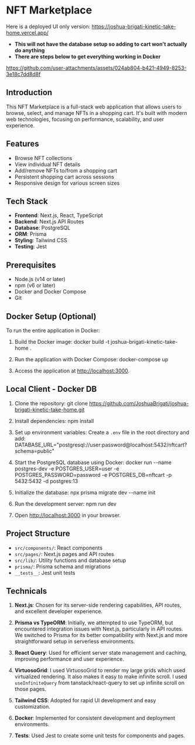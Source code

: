 # NFT Marketplace

Here is a deployed UI only version: https://joshua-brigati-kinetic-take-home.vercel.app/
- **This will not have the database setup so adding to cart won't actually do anything**
- **There are steps below to get everything working in Docker**


https://github.com/user-attachments/assets/024ab804-b421-4949-8253-3e18c7dd8d8f


## Introduction

This NFT Marketplace is a full-stack web application that allows users to browse, select, and manage NFTs in a shopping cart. It's built with modern web technologies, focusing on performance, scalability, and user experience.

## Features

- Browse NFT collections
- View individual NFT details
- Add/remove NFTs to/from a shopping cart
- Persistent shopping cart across sessions
- Responsive design for various screen sizes

## Tech Stack

- **Frontend**: Next.js, React, TypeScript
- **Backend**: Next.js API Routes
- **Database**: PostgreSQL
- **ORM**: Prisma
- **Styling**: Tailwind CSS
- **Testing**: Jest

## Prerequisites

- Node.js (v14 or later)
- npm (v6 or later)
- Docker and Docker Compose
- Git

## Docker Setup (Optional)

To run the entire application in Docker:

1. Build the Docker image:
docker build -t joshua-brigati-kinetic-take-home .

2. Run the application with Docker Compose:
docker-compose up

3. Access the application at [http://localhost:3000](http://localhost:3000).

## Local Client - Docker DB

1. Clone the repository:
git clone https://github.com/JoshuaBrigati/joshua-brigati-kinetic-take-home.git

2. Install dependencies:
npm install

3. Set up environment variables:
Create a `.env` file in the root directory and add:
DATABASE_URL="postgresql://user:password@localhost:5432/nftcart?schema=public"

4. Start the PostgreSQL database using Docker:
docker run --name postgres-dev -e POSTGRES_USER=user -e POSTGRES_PASSWORD=password -e POSTGRES_DB=nftcart -p 5432:5432 -d postgres:13

5. Initialize the database:
npx prisma migrate dev --name init

6. Run the development server:
npm run dev

7. Open [http://localhost:3000](http://localhost:3000) in your browser.

## Project Structure

- `src/components/`: React components
- `src/pages/`: Next.js pages and API routes
- `src/lib/`: Utility functions and database setup
- `prisma/`: Prisma schema and migrations
- `__tests__`: Jest unit tests

## Technicals

1. **Next.js**: Chosen for its server-side rendering capabilities, API routes, and excellent developer experience.

2. **Prisma vs TypeORM**: Initially, we attempted to use TypeORM, but encountered integration issues with Next.js, particularly in API routes. We switched to Prisma for its better compatibility with Next.js and more straightforward setup in serverless environments.

3. **React Query**: Used for efficient server state management and caching, improving performance and user experience.

4. **VirtuosoGrid**: I used VirtuosoGrid to render my large grids which used virtualized rendering. It also makes it easy to make infinite scroll. I used `useInfiniteQuery` from tanstack/react-query to set up infinite scroll on those pages.

5. **Tailwind CSS**: Adopted for rapid UI development and easy customization.

6. **Docker**: Implemented for consistent development and deployment environments.

7. **Tests**: Used Jest to create some unit tests for components and pages.
